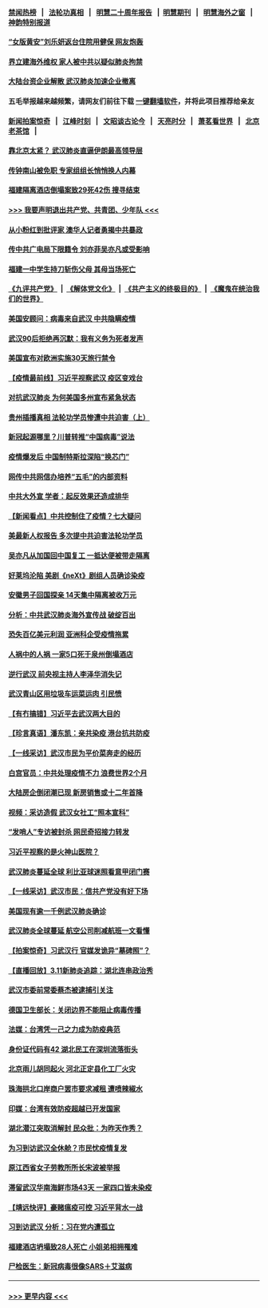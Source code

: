 #### [禁闻热榜](热点新闻.md?=0)  &nbsp;&nbsp;|&nbsp;&nbsp; [法轮功真相](https://github.com/gfw-breaker/truth/blob/master/README.md?=0) &nbsp;&nbsp;|&nbsp;&nbsp; [明慧二十周年报告](https://github.com/gfw-breaker/mh-reports/blob/master/README.md?=0) &nbsp;&nbsp;|&nbsp;&nbsp;[明慧期刊](https://github.com/gfw-breaker/mh-qikan) &nbsp;&nbsp;|&nbsp;&nbsp; [明慧海外之窗](https://github.com/gfw-breaker/mh-news/blob/master/README.md?=0) &nbsp;&nbsp;|&nbsp;&nbsp; [神韵特别报道](https://github.com/gfw-breaker/mh-news/blob/master/shenyun.md?=0)
#### [“女版黄安”刘乐妍返台住院用健保 网友炮轰](../pages/nsc413/n11934318.md?t=03121631) 
#### [界立建海外维权 家人被中共以疑似肺炎拘禁](../pages/nsc413/n11933606.md?t=03121631) 
#### [大陆台资企业解散 武汉肺炎加速企业撤离](../pages/nsc413/n11934248.md?t=03121631) 
#### 五毛举报越来越频繁，请网友们前往下载 [一键翻墙软件](https://github.com/gfw-breaker/ssr-accounts)，并将此项目推荐给亲友
#### [新闻拍案惊奇](https://github.com/gfw-breaker/banned-news/blob/master/pages/link4.md) &nbsp;&nbsp;|&nbsp;&nbsp; [江峰时刻](https://github.com/gfw-breaker/banned-news/blob/master/pages/link4.md) &nbsp;&nbsp;|&nbsp;&nbsp; [文昭谈古论今](https://github.com/gfw-breaker/banned-news/blob/master/pages/link4.md) &nbsp;&nbsp;|&nbsp;&nbsp; [天亮时分](https://github.com/gfw-breaker/banned-news/blob/master/pages/link4.md) &nbsp;&nbsp;|&nbsp;&nbsp; [萧茗看世界](https://github.com/gfw-breaker/banned-news/blob/master/pages/link4.md) &nbsp;&nbsp;|&nbsp;&nbsp; [北京老茶馆](https://github.com/gfw-breaker/banned-news/blob/master/pages/link4.md) &nbsp;&nbsp;|&nbsp;&nbsp; 
#### [靠北京太紧？ 武汉肺炎直逼伊朗最高领导层](../pages/nsc413/n11933475.md?t=03121631) 
#### [传钟南山被免职 专家组组长悄悄换人内幕](../pages/nsc413/n11934088.md?t=03121631) 
#### [福建隔离酒店倒塌案致29死42伤 搜寻结束](../pages/nsc413/n11934195.md?t=03121631) 
#### [>>> 我要声明退出共产党、共青团、少年队 <<<](https://github.com/begood0513/goodnews/blob/master/quit/letter.md) 
#### [从小粉红到批评家 澳华人记者勇揭中共暴政](../pages/nsc413/n11931884.md?t=03121631) 
#### [传中共广电局下限籍令 刘亦菲吴亦凡或受影响](../pages/nsc413/n11933566.md?t=03121631) 
#### [福建一中学生持刀斩伤父母 其母当场死亡](../pages/nsc413/n11934127.md?t=03121631) 
#### [《九评共产党》](https://github.com/begood0513/9ping.md/blob/master/README.md) &nbsp;|&nbsp; [《解体党文化》](../../../../jtdwh.md/blob/master/README.md)  &nbsp;|&nbsp; [《共产主义的终极目的》](../../../../gczydzjmd.md/blob/master/README.md) &nbsp;|&nbsp; [《魔鬼在统治我们的世界》](../../../../mgztzwmdsj.md/blob/master/README.md) 
#### [美国安顾问：病毒来自武汉 中共隐瞒疫情](../pages/nsc413/n11934168.md?t=03121631) 
#### [武汉90后拒绝再沉默：我有义务为死者发声](../pages/nsc413/n11934044.md?t=03121631) 
#### [美国宣布对欧洲实施30天旅行禁令](../pages/nsc413/n11933815.md?t=03121631) 
#### [【疫情最前线】习近平视察武汉 疫区变戏台](../pages/nsc413/n11933377.md?t=03121631) 
#### [对抗武汉肺炎 为何美国多州宣布紧急状态](../pages/nsc413/n11933167.md?t=03121631) 
#### [贵州插播真相 法轮功学员惨遭中共迫害（上）](../pages/nsc413/n11932683.md?t=03121631) 
#### [新冠起源哪里？川普转推“中国病毒”说法](../pages/nsc413/n11933596.md?t=03121631) 
#### [疫情爆发后 中国制特斯拉深陷“换芯门”](../pages/nsc413/n11933540.md?t=03121631) 
#### [网传中共网信办培养“五毛”的内部资料](../pages/nsc413/n11933520.md?t=03121631) 
#### [中共大外宣 学者：起反效果还造成排华](../pages/nsc413/n11931840.md?t=03121631) 
#### [【新闻看点】中共控制住了疫情？七大疑问](../pages/nsc413/n11933407.md?t=03121631) 
#### [美最新人权报告 多次提中共迫害法轮功学员](../pages/nsc413/n11933487.md?t=03121631) 
#### [吴亦凡从加国回中国复工 一抵达便被带走隔离](../pages/nsc413/n11933325.md?t=03121631) 
#### [好莱坞沦陷 美剧《neXt》剧组人员确诊染疫](../pages/nsc413/n11933113.md?t=03121631) 
#### [安徽男子回国探亲 14天集中隔离被收万元](../pages/nsc413/n11933450.md?t=03121631) 
#### [分析：中共武汉肺炎海外宣传战 破绽百出](../pages/nsc413/n11933338.md?t=03121631) 
#### [恐失百亿美元利润 亚洲科企受疫情拖累](../pages/nsc413/n11933283.md?t=03121631) 
#### [人祸中的人祸 一家5口死于泉州倒塌酒店](../pages/nsc413/n11933264.md?t=03121631) 
#### [逆行武汉 前央视主持人李泽华消失记](../pages/nsc413/n11933290.md?t=03121631) 
#### [武汉青山区用垃圾车运菜运肉 引民愤](../pages/nsc413/n11933129.md?t=03121631) 
#### [【有冇搞错】习近平去武汉两大目的](../pages/nsc413/n11933210.md?t=03121631) 
#### [【珍言真语】潘东凯：亲共染疫 港台抗共防疫](../pages/nsc413/n11933162.md?t=03121631) 
#### [【一线采访】武汉市民为平价菜奔走的经历](../pages/nsc413/n11932822.md?t=03121631) 
#### [白宫官员：中共处理疫情不力 浪费世界2个月](../pages/nsc413/n11932744.md?t=03121631) 
#### [大陆房企倒闭潮已现 新房销售或十二年首降](../pages/nsc413/n11932820.md?t=03121631) 
#### [视频：采访造假 武汉女社工“照本宣科”](../pages/nsc413/n11932345.md?t=03121631) 
#### [“发哨人”专访被封杀 网民奇招接力转发](../pages/nsc413/n11932830.md?t=03121631) 
#### [习近平视察的是火神山医院？](../pages/nsc413/n11932762.md?t=03121631) 
#### [武汉肺炎蔓延全球 利比亚球迷照看意甲闭门赛](../pages/nsc413/n11932771.md?t=03121631) 
#### [【一线采访】武汉市民：信共产党没有好下场](../pages/nsc413/n11932623.md?t=03121631) 
#### [美国现有逾一千例武汉肺炎确诊](../pages/nsc413/n11932451.md?t=03121631) 
#### [武汉肺炎全球蔓延 航空公司削减航班一文看懂](../pages/nsc413/n11927605.md?t=03121631) 
#### [【拍案惊奇】习武汉行 官媒发诡异“墓碑照”？](../pages/nsc413/n11931609.md?t=03121631) 
#### [【直播回放】3.11新肺炎追踪：湖北连串政治秀](../pages/nsc413/n11932373.md?t=03121631) 
#### [武汉市委前常委蔡杰被逮捕引关注](../pages/nsc413/n11932281.md?t=03121631) 
#### [德国卫生部长：关闭边界不能阻止病毒传播](../pages/nsc413/n11932205.md?t=03121631) 
#### [法媒：台湾凭一己之力成为防疫典范](../pages/nsc413/n11932225.md?t=03121631) 
#### [身份证代码有42 湖北民工在深圳流落街头](../pages/nsc413/n11931855.md?t=03121631) 
#### [北京雨儿胡同起火 河北正定县化工厂火灾](../pages/nsc413/n11931714.md?t=03121631) 
#### [珠海拱北口岸商户罢市要求减租 遭喷辣椒水](../pages/nsc413/n11932104.md?t=03121631) 
#### [印媒：台湾有效防疫超越已开发国家](../pages/nsc413/n11932067.md?t=03121631) 
#### [湖北潜江突取消解封 民众批：为昨天作秀？](../pages/nsc413/n11931718.md?t=03121631) 
#### [为习到访武汉全休舱？市民忧疫情复发](../pages/nsc413/n11932065.md?t=03121631) 
#### [原江西省女子劳教所所长宋波被举报](../pages/nsc413/n11930322.md?t=03121631) 
#### [滞留武汉华南海鲜市场43天 一家四口皆未染疫](../pages/nsc413/n11931544.md?t=03121631) 
#### [【靖远快评】豪赌瘟疫可控 习近平背水一战](../pages/nsc413/n11931548.md?t=03121631) 
#### [习到访武汉 分析：习在党内遭孤立](../pages/nsc413/n11927475.md?t=03121631) 
#### [福建酒店坍塌致28人死亡 小姐弟相拥罹难](../pages/nsc413/n11931250.md?t=03121631) 
#### [尸检医生：新冠病毒很像SARS＋艾滋病](../pages/nsc413/n11931430.md?t=03121631) 

----
#### [ >>> 更早内容 <<< ](../indexes/nsc413-earlier.md)
